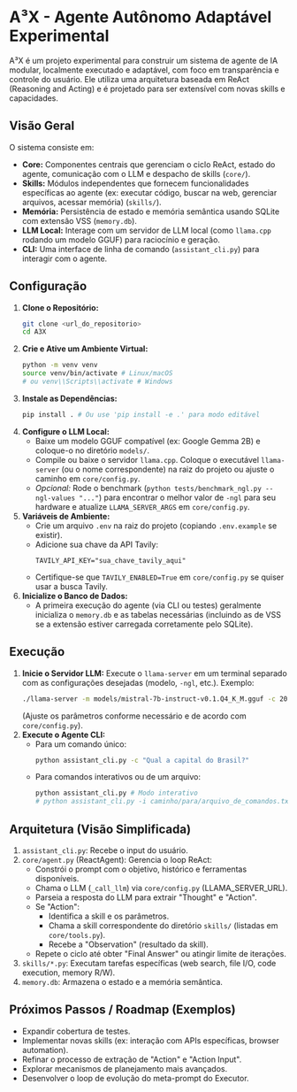 # A³X - Agente Autônomo Adaptável Experimental

A³X é um projeto experimental para construir um sistema de agente de IA modular, localmente executado e adaptável, com foco em transparência e controle do usuário. Ele utiliza uma arquitetura baseada em ReAct (Reasoning and Acting) e é projetado para ser extensível com novas skills e capacidades.

## Visão Geral

O sistema consiste em:

*   **Core:** Componentes centrais que gerenciam o ciclo ReAct, estado do agente, comunicação com o LLM e despacho de skills (`core/`).
*   **Skills:** Módulos independentes que fornecem funcionalidades específicas ao agente (ex: executar código, buscar na web, gerenciar arquivos, acessar memória) (`skills/`).
*   **Memória:** Persistência de estado e memória semântica usando SQLite com extensão VSS (`memory.db`).
*   **LLM Local:** Interage com um servidor de LLM local (como `llama.cpp` rodando um modelo GGUF) para raciocínio e geração.
*   **CLI:** Uma interface de linha de comando (`assistant_cli.py`) para interagir com o agente.

## Configuração

1.  **Clone o Repositório:**
    ```bash
    git clone <url_do_repositorio>
    cd A3X
    ```
2.  **Crie e Ative um Ambiente Virtual:**
    ```bash
    python -m venv venv
    source venv/bin/activate # Linux/macOS
    # ou venv\\Scripts\\activate # Windows
    ```
3.  **Instale as Dependências:**
    ```bash
    pip install . # Ou use 'pip install -e .' para modo editável
    ```
4.  **Configure o LLM Local:**
    *   Baixe um modelo GGUF compatível (ex: Google Gemma 2B) e coloque-o no diretório `models/`.
    *   Compile ou baixe o servidor `llama.cpp`. Coloque o executável `llama-server` (ou o nome correspondente) na raiz do projeto ou ajuste o caminho em `core/config.py`.
    *   *Opcional:* Rode o benchmark (`python tests/benchmark_ngl.py --ngl-values "..."`) para encontrar o melhor valor de `-ngl` para seu hardware e atualize `LLAMA_SERVER_ARGS` em `core/config.py`.
5.  **Variáveis de Ambiente:**
    *   Crie um arquivo `.env` na raiz do projeto (copiando `.env.example` se existir).
    *   Adicione sua chave da API Tavily:
        ```dotenv
        TAVILY_API_KEY="sua_chave_tavily_aqui"
        ```
    *   Certifique-se que `TAVILY_ENABLED=True` em `core/config.py` se quiser usar a busca Tavily.
6.  **Inicialize o Banco de Dados:**
    *   A primeira execução do agente (via CLI ou testes) geralmente inicializa o `memory.db` e as tabelas necessárias (incluindo as de VSS se a extensão estiver carregada corretamente pelo SQLite).

## Execução

1.  **Inicie o Servidor LLM:** Execute o `llama-server` em um terminal separado com as configurações desejadas (modelo, `-ngl`, etc.). Exemplo:
    ```bash
    ./llama-server -m models/mistral-7b-instruct-v0.1.Q4_K_M.gguf -c 2048 -ngl 25 --host 127.0.0.1 --port 8080
    ```
    (Ajuste os parâmetros conforme necessário e de acordo com `core/config.py`).
2.  **Execute o Agente CLI:**
    *   Para um comando único:
        ```bash
        python assistant_cli.py -c "Qual a capital do Brasil?"
        ```
    *   Para comandos interativos ou de um arquivo:
        ```bash
        python assistant_cli.py # Modo interativo
        # python assistant_cli.py -i caminho/para/arquivo_de_comandos.txt
        ```

## Arquitetura (Visão Simplificada)

1.  `assistant_cli.py`: Recebe o input do usuário.
2.  `core/agent.py` (ReactAgent): Gerencia o loop ReAct:
    *   Constrói o prompt com o objetivo, histórico e ferramentas disponíveis.
    *   Chama o LLM (`_call_llm`) via `core/config.py` (LLAMA_SERVER_URL).
    *   Parseia a resposta do LLM para extrair "Thought" e "Action".
    *   Se "Action":
        *   Identifica a skill e os parâmetros.
        *   Chama a skill correspondente do diretório `skills/` (listadas em `core/tools.py`).
        *   Recebe a "Observation" (resultado da skill).
    *   Repete o ciclo até obter "Final Answer" ou atingir limite de iterações.
3.  `skills/*.py`: Executam tarefas específicas (web search, file I/O, code execution, memory R/W).
4.  `memory.db`: Armazena o estado e a memória semântica.

## Próximos Passos / Roadmap (Exemplos)

*   Expandir cobertura de testes.
*   Implementar novas skills (ex: interação com APIs específicas, browser automation).
*   Refinar o processo de extração de "Action" e "Action Input".
*   Explorar mecanismos de planejamento mais avançados.
*   Desenvolver o loop de evolução do meta-prompt do Executor.
